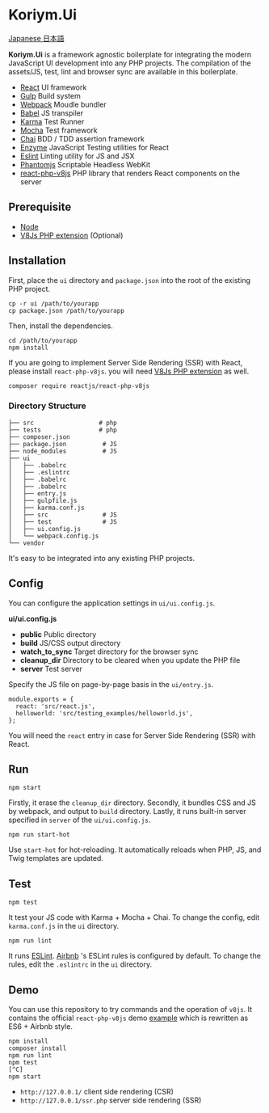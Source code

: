 # Koriym.Ui

[Japanese 日本語](README.ja.md)

**Koriym.Ui** is a framework agnostic boilerplate for integrating the modern JavaScript UI development into any PHP projects.
The compilation of the assets/JS, test, lint and browser sync are available in this boilerplate.

 * [React](https://facebook.github.io/react/) UI framework
 * [Gulp](http://gulpjs.com/) Build system
 * [Webpack](https://webpack.github.io/) Moudle bundler
 * [Babel](https://babeljs.io/) JS transpiler
 * [Karma](https://karma-runner.github.io/0.13/index.html) Test Runner
 * [Mocha](http://mochajs.org/) Test framework
 * [Chai](http://chaijs.com/) BDD / TDD assertion framework 
 * [Enzyme](https://github.com/airbnb/enzyme) JavaScript Testing utilities for React
 * [Eslint](http://eslint.org/) Linting utility for JS and JSX
 * [Phantomjs](http://phantomjs.org/) Scriptable Headless WebKit
 * [react-php-v8js](https://github.com/reactjs/react-php-v8js) PHP library that renders React components on the server

 
## Prerequisite

 * [Node](https://nodejs.org/en/)
 * [V8Js PHP extension](https://github.com/phpv8/v8js) (Optional)
 
## Installation

First, place the `ui` directory and `package.json` into the root of the existing PHP project.

```
cp -r ui /path/to/yourapp
cp package.json /path/to/yourapp
```

Then, install the dependencies.

```
cd /path/to/yourapp
npm install
```

If you are going to implement Server Side Rendering (SSR) with React, please install `react-php-v8js`.
you will need [V8Js PHP extension](https://github.com/phpv8/v8js) as well.

```
composer require reactjs/react-php-v8js
```
 
### Directory Structure
 
```
├── src                  # php
├── tests                # php
├── composer.json
├── package.json          # JS
├── node_modules          # JS
├── ui
│   ├── .babelrc
│   ├── .eslintrc
│   ├── .babelrc
│   ├── .babelrc
│   ├── entry.js
│   ├── gulpfile.js
│   ├── karma.conf.js
│   ├── src               # JS
│   ├── test              # JS
│   ├── ui.config.js
│   └── webpack.config.js
└── vendor
```

It's easy to be integrated into any existing PHP projects.

## Config

You can configure the application settings in `ui/ui.config.js`.

**ui/ui.config.js**

 * **public** Public directory
 * **build** JS/CSS output directory
 * **watch\_to\_sync** Target directory for the browser sync
 * **cleanup_dir** Directory to be cleared when you update the PHP file
 * **server** Test server

Specify the JS file on page-by-page basis in the `ui/entry.js`.

```
module.exports = {
  react: 'src/react.js',
  helloworld: 'src/testing_examples/helloworld.js',
};
```

You will need the `react` entry in case for Server Side Rendering (SSR) with React.

## Run

```
npm start
```

Firstly, it erase the `cleanup_dir` directory.
Secondly, it bundles CSS and JS by webpack, and output to `build` directory.
Lastly, it runs built-in server specified in `server` of the `ui/ui.config.js`.


```
npm run start-hot
```

Use `start-hot` for hot-reloading. It automatically reloads when PHP, JS, and Twig templates are updated.


## Test

```
npm test      
```

It test your JS code with Karma + Mocha + Chai. To change the config, edit `karma.conf.js` in the `ui` directory.


```
npm run lint
```

It runs [ESLint](http://eslint.org/). [Airbnb](http://mitsuruog.github.io/javascript-style-guide/) 's ESLint rules is configured by default. To change the rules, edit the `.eslintrc` in the `ui` directory.


## Demo

You can use this repository to try commands and the operation of `v8js`.
It contains the official `react-php-v8js` demo [example](https://github.com/reactjs/react-php-v8js/tree/master/example) which is rewritten as ES6 + Airbnb style.

```
npm install
composer install
npm run lint
npm test
[^C]
npm start
```

 * `http://127.0.0.1/`        client side rendering (CSR)
 * `http://127.0.0.1/ssr.php` server side rendering (SSR)
